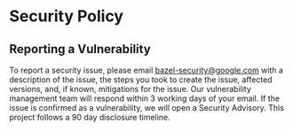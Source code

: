 # Security Policy

## Reporting a Vulnerability

To report a security issue, please email [bazel-security@google.com](mailto:bazel-security@google.com)
with a description of the issue, the steps you took to create the issue,
affected versions, and, if known, mitigations for the issue. Our vulnerability
management team will respond within 3 working days of your email. If the issue
is confirmed as a vulnerability, we will open a Security Advisory. This project
follows a 90 day disclosure timeline.
